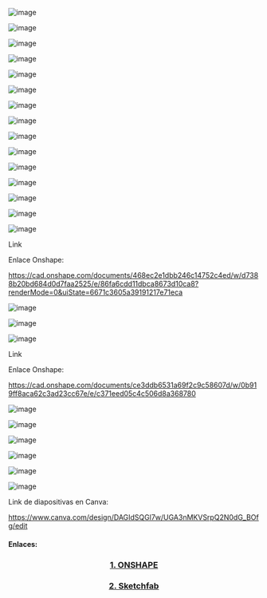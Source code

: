 
![image](https://github.com/SebastianSilvaSC/Fundamento-Grupo_5/assets/150815171/b165b653-41f0-4ac1-ba33-da5623342c86)

![image](https://github.com/SebastianSilvaSC/Fundamento-Grupo_5/assets/150815171/85722fba-bb92-4f8e-86f4-868663c90817)

![image](https://github.com/SebastianSilvaSC/Fundamento-Grupo_5/assets/150815171/584f134b-a460-4a85-80f9-5bb789f02dcd)

![image](https://github.com/SebastianSilvaSC/Fundamento-Grupo_5/assets/150815171/53632785-bee4-458d-a508-080588d33cc9)

![image](https://github.com/SebastianSilvaSC/Fundamento-Grupo_5/assets/150815171/a54074c7-4aee-41e8-9046-02e600bc463a)

![image](https://github.com/SebastianSilvaSC/Fundamento-Grupo_5/assets/150815171/d18d5b24-d31e-46ed-8657-f486e1987f23)

![image](https://github.com/SebastianSilvaSC/Fundamento-Grupo_5/assets/150815171/05be15e2-a4ab-4cda-8272-87ec53099e61)

![image](https://github.com/SebastianSilvaSC/Fundamento-Grupo_5/assets/150815171/35b9df97-61b5-409f-913b-0028f7777e7a)

![image](https://github.com/SebastianSilvaSC/Fundamento-Grupo_5/assets/150815171/4d0e15e3-eac1-4863-9ff1-e8d724df27be)

![image](https://github.com/SebastianSilvaSC/Fundamento-Grupo_5/assets/150815171/1888b8ba-d2a2-4ce2-95bf-4f6fccf4ff3b)

![image](https://github.com/SebastianSilvaSC/Fundamento-Grupo_5/assets/150815171/c657ff65-b6ca-4b66-8e9a-9dfee102b383)

![image](https://github.com/SebastianSilvaSC/Fundamento-Grupo_5/assets/150815171/42d0555f-2d22-4450-bb54-98cd3282a7d6)

![image](https://github.com/SebastianSilvaSC/Fundamento-Grupo_5/assets/150815171/8dd1ffb8-f63f-45b5-8f8c-2ef61854e012)

![image](https://github.com/SebastianSilvaSC/Fundamento-Grupo_5/assets/150815171/64d153da-0ceb-4566-9c53-35a14816fc26)

![image](https://github.com/SebastianSilvaSC/Fundamento-Grupo_5/assets/150815171/259feda1-95db-4775-ba96-9d4e4e30e079)

Link

Enlace Onshape:

https://cad.onshape.com/documents/468ec2e1dbb246c14752c4ed/w/d7388b20bd684d0d7faa2525/e/86fa6cdd11dbca8673d10ca8?renderMode=0&uiState=6671c3605a39191217e71eca

 ![image](https://github.com/SebastianSilvaSC/Fundamento-Grupo_5/assets/150815171/b50865f2-efd8-43c9-abcc-d93d9a21617b)

 ![image](https://github.com/SebastianSilvaSC/Fundamento-Grupo_5/assets/150815171/8ac4aa97-d99d-48f9-a4dc-0ae3aaff64ea)

 ![image](https://github.com/SebastianSilvaSC/Fundamento-Grupo_5/assets/150815171/3bd8a8cf-5d9d-4d6c-ba2b-4c11f8a9d4d4)

Link

Enlace Onshape:

https://cad.onshape.com/documents/ce3ddb6531a69f2c9c58607d/w/0b919ff8aca62c3ad23cc67e/e/c371eed05c4c506d8a368780

![image](https://github.com/SebastianSilvaSC/Fundamento-Grupo_5/assets/150815171/50c4c99a-0567-47c2-ad74-ca9f79fbd3ce)

![image](https://github.com/SebastianSilvaSC/Fundamento-Grupo_5/assets/150815171/16c2ac4a-8e6a-400a-a84d-f20876f8bd6e)

![image](https://github.com/SebastianSilvaSC/Fundamento-Grupo_5/assets/150815171/8038ce77-4dea-4815-81c6-00f3bec56e42)

![image](https://github.com/SebastianSilvaSC/Fundamento-Grupo_5/assets/150815171/a0f77baf-c8d0-4330-88df-51caa674fe72)

![image](https://github.com/SebastianSilvaSC/Fundamento-Grupo_5/assets/150815171/6ec0bd64-76d3-4f69-a9c0-b52eca6c2286)

![image](https://github.com/SebastianSilvaSC/Fundamento-Grupo_5/assets/150815171/d6063539-f390-43bf-b2bc-f421aa7ca654)

Link de diapositivas en Canva:

https://www.canva.com/design/DAGIdSQGl7w/UGA3nMKVSrpQ2N0dG_BOfg/edit

#### Enlaces:
<h3 align="center"><a href="https://cad.onshape.com/documents/468ec2e1dbb246c14752c4ed/w/d7388b20bd684d0d7faa2525/e/86fa6cdd11dbca8673d10ca8?renderMode=0&uiState=6658cdeff210ee2c289d2134" target="_blank">1. ONSHAPE</a></h3>

<h3 align="center"><a href="https://skfb.ly/oVyoQ" target="_blank">2. Sketchfab </a></h3>
